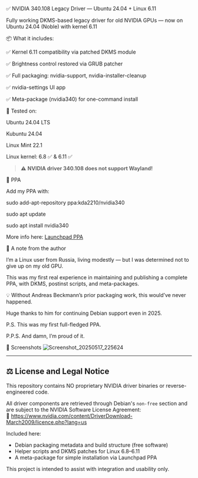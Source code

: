 ✅ NVIDIA 340.108 Legacy Driver — Ubuntu 24.04 + Linux 6.11

Fully working DKMS-based legacy driver for old NVIDIA GPUs — now on Ubuntu 24.04 (Noble) with kernel 6.11

📦 What it includes:

✅ Kernel 6.11 compatibility via patched DKMS module

✅ Brightness control restored via GRUB patcher

✅ Full packaging: nvidia-support, nvidia-installer-cleanup

✅ nvidia-settings UI app

✅ Meta-package (nvidia340) for one-command install

🧪 Tested on:

Ubuntu 24.04 LTS

Kubuntu 24.04

Linux Mint 22.1

Linux kernel: 6.8 ✅ & 6.11 ✅

> ⚠️ **NVIDIA driver 340.108 does not support Wayland!**

🔗 PPA

Add my PPA with:

sudo add-apt-repository ppa:kda2210/nvidia340

sudo apt update

sudo apt install nvidia340

More info here: [Launchpad PPA](https://launchpad.net/~kda2210/+archive/ubuntu/nvidia340)

🙏 A note from the author

I’m a Linux user from Russia, living modestly — but I was determined not to give up on my old GPU.

This was my first real experience in maintaining and publishing a complete PPA, with DKMS, postinst scripts, and meta-packages.

💡 Without Andreas Beckmann’s prior packaging work, this would’ve never happened.

Huge thanks to him for continuing Debian support even in 2025.

P.S. This was my first full-fledged PPA.

P.P.S. And damn, I’m proud of it.

📸 Screenshots
![Screenshot_20250517_225624](https://github.com/user-attachments/assets/7e52c997-5a2c-4a79-bc61-0cc8ed119a38)

---

## ⚖️ License and Legal Notice

This repository contains NO proprietary NVIDIA driver binaries or reverse-engineered code.

All driver components are retrieved through Debian's `non-free` section and are subject to the NVIDIA Software License Agreement:  
🔗 https://www.nvidia.com/content/DriverDownload-March2009/licence.php?lang=us

Included here:

- Debian packaging metadata and build structure (free software)
- Helper scripts and DKMS patches for Linux 6.8–6.11
- A meta-package for simple installation via Launchpad PPA

This project is intended to assist with integration and usability only.
